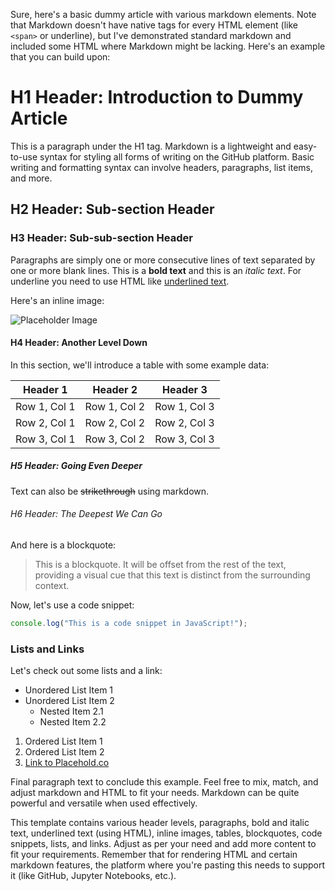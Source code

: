 
Sure, here's a basic dummy article with various markdown elements. Note that Markdown doesn't have native tags for every HTML element (like `<span>` or underline), but I've demonstrated standard markdown and included some HTML where Markdown might be lacking. Here's an example that you can build upon:

# H1 Header: Introduction to Dummy Article

This is a paragraph under the H1 tag. Markdown is a lightweight and easy-to-use syntax for styling all forms of writing on the GitHub platform. Basic writing and formatting syntax can involve headers, paragraphs, list items, and more.

## H2 Header: Sub-section Header

### H3 Header: Sub-sub-section Header

Paragraphs are simply one or more consecutive lines of text separated by one or more blank lines. This is a **bold text** and this is an _italic text_. For underline you need to use HTML like <u>underlined text</u>.

Here's an inline image:

![Placeholder Image](https://placehold.co/250)

#### H4 Header: Another Level Down

In this section, we'll introduce a table with some example data:

| Header 1 | Header 2 | Header 3 |
|----------|----------|----------|
| Row 1, Col 1 | Row 1, Col 2 | Row 1, Col 3 |
| Row 2, Col 1 | Row 2, Col 2 | Row 2, Col 3 |
| Row 3, Col 1 | Row 3, Col 2 | Row 3, Col 3 |

##### H5 Header: Going Even Deeper

Text can also be ~~strikethrough~~ using markdown. 

###### H6 Header: The Deepest We Can Go

And here is a blockquote:

> This is a blockquote. It will be offset from the rest of the text, providing a visual cue that this text is distinct from the surrounding context.

Now, let's use a code snippet:

```javascript
console.log("This is a code snippet in JavaScript!");
```

### Lists and Links

Let's check out some lists and a link:

- Unordered List Item 1
- Unordered List Item 2
    - Nested Item 2.1
    - Nested Item 2.2

1. Ordered List Item 1
2. Ordered List Item 2
3. [Link to Placehold.co](https://placehold.co)

Final paragraph text to conclude this example. Feel free to mix, match, and adjust markdown and HTML to fit your needs. Markdown can be quite powerful and versatile when used effectively.

This template contains various header levels, paragraphs, bold and italic text, underlined text (using HTML), inline images, tables, blockquotes, code snippets, lists, and links. Adjust as per your need and add more content to fit your requirements. Remember that for rendering HTML and certain markdown features, the platform where you're pasting this needs to support it (like GitHub, Jupyter Notebooks, etc.).
